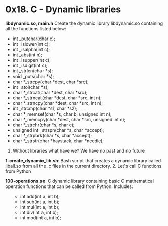 <h1> 0x18. C - Dynamic libraries </h1>

**libdynamic.so, main.h**
Create the dynamic library libdynamic.so containing all the functions listed below:
<ul>
<li> int _putchar(char c); </li>

<li> int _islower(int c); </li>

<li> int _isalpha(int c); </li>

<li> int _abs(int n); </li>

<li> int _isupper(int c); </li>

<li> int _isdigit(int c); </li>

<li> int _strlen(char *s); </li>

<li> void _puts(char *s); </li>

<li> char *_strcpy(char *dest, char *src); </li>

<li> int _atoi(char *s); </li>

<li> char *_strcat(char *dest, char *src); </li>

<li> char *_strncat(char *dest, char *src, int n); </li>

<li> char *_strncpy(char *dest, char *src, int n); </li>

<li> int _strcmp(char *s1, char *s2); </li>

<li> char *_memset(char *s, char b, unsigned int n); </li>

<li> char *_memcpy(char *dest, char *src, unsigned int n); </li>

<li> char *_strchr(char *s, char c); </li>

<li> unsigned int _strspn(char *s, char *accept); </li>

<li> char *_strpbrk(char *s, char *accept); </li>

<li> char *_strstr(char *haystack, char *needle); </li>
</ul>

1. Without libraries what have we? We have no past and no future

**1-create_dynamic_lib.sh**: Bash script that creates a dynamic library called liball.so from all the .c files in the current directory.
2. Let's call C functions from Python

**100-operations.so**: C dynamic library containing basic C mathematical operation functions that can be called from Python.
Includes:
<ul><ul list-style-type: square>
<li> int add(int a, int b); </li>
<li> int sub(int a, int b); </li>
<li> int mul(int a, int b); </li>
<li> int div(int a, int b); </li>
<li> int mod(int a, int b); </li>
</ul></ul>

